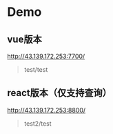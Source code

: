 # Demo

## vue版本
http://43.139.172.253:7700/
> test/test

## react版本（仅支持查询）
http://43.139.172.253:8800/
> test2/test
